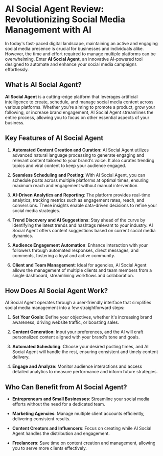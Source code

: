 <h1 data-start="0" data-end="73">AI Social Agent Review: Revolutionizing Social Media Management with AI</h1>
<p data-start="75" data-end="441">In today's fast-paced digital landscape, maintaining an active and engaging social media presence is crucial for businesses and individuals alike. However, the time and effort required to manage multiple platforms can be overwhelming. Enter <strong data-start="316" data-end="335">AI Social Agent</strong>, an innovative AI-powered tool designed to automate and enhance your social media campaigns effortlessly.</p>
<h2 data-start="443" data-end="470">What is AI Social Agent?</h2>
<p data-start="472" data-end="846"><strong data-start="472" data-end="491">AI Social Agent</strong> is a cutting-edge platform that leverages artificial intelligence to create, schedule, and manage social media content across various platforms. Whether you're aiming to promote a product, grow your following, or increase brand engagement, AI Social Agent streamlines the entire process, allowing you to focus on other essential aspects of your business.</p>
<h2 data-start="848" data-end="882">Key Features of AI Social Agent</h2>
<ol data-start="884" data-end="2184">
  <li data-start="884" data-end="1148">
    <p data-start="887" data-end="1148"><strong data-start="887" data-end="930">Automated Content Creation and Curation</strong>: AI Social Agent utilizes advanced natural language processing to generate engaging and relevant content tailored to your brand's voice. It also curates trending topics and viral content to keep your audience engaged.</p>
  </li>
  <li data-start="1150" data-end="1345">
    <p data-start="1153" data-end="1345"><strong data-start="1153" data-end="1188">Seamless Scheduling and Posting</strong>: With AI Social Agent, you can schedule posts across multiple platforms at optimal times, ensuring maximum reach and engagement without manual intervention.</p>
  </li>
  <li data-start="1347" data-end="1582">
    <p data-start="1350" data-end="1582"><strong data-start="1350" data-end="1387">AI-Driven Analytics and Reporting</strong>: The platform provides real-time analytics, tracking metrics such as engagement rates, reach, and conversions. These insights enable data-driven decisions to refine your social media strategies.</p>
  </li>
  <li data-start="1584" data-end="1806">
    <p data-start="1587" data-end="1806"><strong data-start="1587" data-end="1625">Trend Discovery and AI Suggestions</strong>: Stay ahead of the curve by identifying the latest trends and hashtags relevant to your industry. AI Social Agent offers content suggestions based on current social media dynamics.</p>
  </li>
  <li data-start="1808" data-end="1986">
    <p data-start="1811" data-end="1986"><strong data-start="1811" data-end="1845">Audience Engagement Automation</strong>: Enhance interaction with your followers through automated responses, direct messages, and comments, fostering a loyal and active community.</p>
  </li>
  <li data-start="1988" data-end="2184">
    <p data-start="1991" data-end="2184"><strong data-start="1991" data-end="2021">Client and Team Management</strong>: Ideal for agencies, AI Social Agent allows the management of multiple clients and team members from a single dashboard, streamlining workflows and collaboration.</p>
  </li>
</ol>
<h2 data-start="2186" data-end="2219">How Does AI Social Agent Work?</h2>
<p data-start="2221" data-end="2353">AI Social Agent operates through a user-friendly interface that simplifies social media management into a few straightforward steps:</p>
<ol data-start="2355" data-end="2920">
  <li data-start="2355" data-end="2486">
    <p data-start="2358" data-end="2486"><strong data-start="2358" data-end="2376">Set Your Goals</strong>: Define your objectives, whether it's increasing brand awareness, driving website traffic, or boosting sales.</p>
  </li>
  <li data-start="2488" data-end="2623">
    <p data-start="2491" data-end="2623"><strong data-start="2491" data-end="2513">Content Generation</strong>: Input your preferences, and the AI will craft personalized content aligned with your brand's tone and goals.</p>
  </li>
  <li data-start="2625" data-end="2779">
    <p data-start="2628" data-end="2779"><strong data-start="2628" data-end="2652">Automated Scheduling</strong>: Choose your desired posting times, and AI Social Agent will handle the rest, ensuring consistent and timely content delivery.</p>
  </li>
  <li data-start="2781" data-end="2920">
    <p data-start="2784" data-end="2920"><strong data-start="2784" data-end="2806">Engage and Analyze</strong>: Monitor audience interactions and access detailed analytics to measure performance and inform future strategies.</p>
  </li>
</ol>
<h2 data-start="2922" data-end="2962">Who Can Benefit from AI Social Agent?</h2>
<ul data-start="2964" data-end="3420">
  <li data-start="2964" data-end="3081">
    <p data-start="2966" data-end="3081"><strong data-start="2966" data-end="3004">Entrepreneurs and Small Businesses</strong>: Streamline your social media efforts without the need for a dedicated team.</p>
  </li>
  <li data-start="3083" data-end="3184">
    <p data-start="3085" data-end="3184"><strong data-start="3085" data-end="3107">Marketing Agencies</strong>: Manage multiple client accounts efficiently, delivering consistent results.</p>
  </li>
  <li data-start="3186" data-end="3306">
    <p data-start="3188" data-end="3306"><strong data-start="3188" data-end="3224">Content Creators and Influencers</strong>: Focus on creating while AI Social Agent handles the distribution and engagement.</p>
  </li>
  <li data-start="3308" data-end="3420">
    <p data-start="3310" data-end="3420"><strong data-start="3310" data-end="3325">Freelancers</strong>: Save time on content creation and management, allowing you to serve more clients effectively.</p>
  </li>
</ul>
